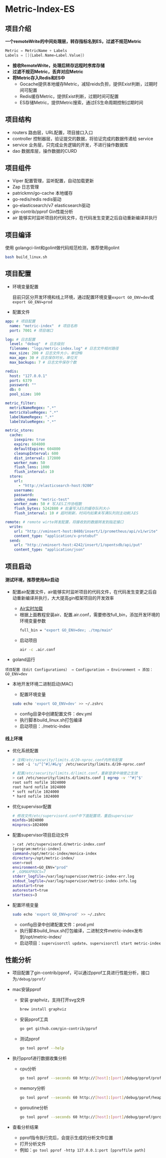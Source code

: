 # Metric-Index-ES

## 项目介绍
**一个remoteWrite的中间处理层，转存指标名到ES，过滤不规范Metric**

```go
Metric = MetricName + Labels
Labels = []{Label.Name=Label.Value}）
```

- **接收RemoteWrite，处理后转存远程时序库存储**
- **过滤不规范Metric，丢弃对应Metric**
- **将Metric存入Redis和ES中**
    - Gocache提供本地缓存Metric，减轻reids负担，提供Exist判断，过期时间可配置
    - Redis缓存Metric，提供Exist判断，过期时间可配置
    - ES存储Metric，提供Metric搜索，通过ES生命周期控制过期时间


## 项目结构

- routers 路由层，URL配置，项目接口入口
- controller 控制器层，验证提交的数据，将验证完成的数据传递给 service
- service 业务层，只完成业务逻辑的开发，不进行操作数据库
- dao 数据库层，操作数据的CURD

## 项目组件

- Viper 配置管理，监听配置，自动加载更新
- Zap 日志管理
- patrickmn/go-cache 本地缓存
- go-redis/redis redis驱动
- go-elasticsearch/v7 elasticsearch驱动
- gin-contrib/pprof Gin性能分析
- air 能够实时监听项目的代码文件，在代码发生变更之后自动重新编译并执行

## 项目编译

使用 golangci-lint和golint做代码规范检测，推荐使用golint

```bash
bash build_linux.sh
```

## 项目配置

- 环境变量配置

    目前只区分开发环境和线上环境，通过配置环境变量`export GO_ENV=dev`或`export GO_ENV=prod`

- 配置文件

```yaml
app: # 项目配置
  name: "metric-index"  # 项目名称
  port: 7001 # 项目端口

log: # 日志配置
  level: "debug"  # 日志级别
  filename: "logs/metric-index.log" # 日志文件相对路径
  max_size: 200 # 日志文件大小，单位MB
  max_age: 30 # 日志保存时长，单位天
  max_backups: 7 # 日志文件保存个数

redis:
  host: "127.0.0.1"
  port: 6379
  password: ""
  db: 0
  pool_size: 100

metric_filter:
  metricNameRegex: ".*"
  metricValueRegex: ".*"
  labelNameRegex: ".*"
  labelValueRegex: ".*"

metric_store:
  cache:
    isexpire: true
    expire: 604800
    defaultExpire: 604800
    cleanupInterval: 600
    dist_interval: 172800
    worker_num: 50
    flush_lens: 1000
    flush_interval: 10
  store:
    url:
      - "http://elasticsearch-host:9200"
    username:
    password:
    index_name: "metric-test"
    worker_num: 50 # 写入ES工作协程数
    flush_bytes: 5242880 # 批量写入ES的缓存队列大小
    flush_interval: 10 # 超时刷新，时间内如果未写满队列则主动刷入ES

remote: # remote wirte转发配置，将接收到的数据转发到指定接口
  write:
    url: "http://vminsert-host:8480/insert/1/prometheus/api/v1/write"
    content_type: "application/x-protobuf"
  send:
    url: "http://vminsert-host:4242/insert/1/opentsdb/api/put"
    content_type: "application/json"

```



## 项目启动

#### 测试环境，推荐使用Air启动
- 配置air配置文件，air能够实时监听项目的代码文件，在代码发生变更之后自动重新编译并执行，大大提高gin框架项目的开发效率
  - [Air实时加载](http://www.topgoer.cn/docs/ginkuangjia/ginairshishijiazai)
  - 根据上面教程安装air、配置.air.conf，需要修改full_bin，添加开发环境的环境变量参数
    ```bash
    full_bin = "export GO_ENV=dev; ./tmp/main"
    ```
  - 启动项目
    ```bash
    air -c .air.conf
    ```

- goland运行

```
项目配置（Edit Configurations） → Configuration → Environment → 添加：GO_ENV=dev
```

- 本地开发环境二进制启动(MAC)
    - 配置环境变量

    ```bash
    sudo echo 'export GO_ENV=dev' >> ~/.zshrc
    ```
    - config目录中创建配置文件：dev.yml
    - 执行脚本build_linux.sh打包编译
    - 启动项目：./metric-index


#### 线上环境
- 优化系统配置
    ```bash
    # 注释/etc/security/limits.d/20-nproc.conf内所有配置
    > sed -i 's/^[^#]/#&/g' /etc/security/limits.d/20-nproc.conf

    # 配置/etc/security/limits.d/limit.conf，重新登录中端使之生效
    > cat /etc/security/limits.d/limits.conf | egrep -v '^#|^$'
    root soft nofile 1024000
    root hard nofile 1024000
    * soft nofile 1024000
    * hard nofile 1024000
    ```

- 优化supervisor配置
    ```bash
    # 修改文件/etc/supervisord.conf中下面配置项，重启supervisor
    minfds=1024000
    minprocs=1024000
    ```
  
- 配置supervisor项目启动文件
    ```bash
    > cat /etc/supervisord.d/metric-index.conf
    [program:metric-index]
    command=/opt/metric-index/monica-index
    directory=/opt/metric-index/
    user=root
    environment=GO_ENV="prod"
    # ,GOMAXPROCS=7
    stderr_logfile=/var/log/supervisor/metric-index-err.log
    stdout_logfile=/var/log/supervisor/metric-index-info.log
    autostart=true
    autorestart=true
    startsecs=3
    ```

- 配置环境变量

    ```bash
    sudo echo 'export GO_ENV=prod' >> ~/.zshrc
    ```
    - config目录中创建配置文件：prod.yml
    - 执行脚本build_linux.sh打包编译，二进制文件metric-index发布到/opt/metric-index/
    - 启动项目：`supervisorctl update`、`supervisorctl start metric-index`
 

## 性能分析

- 项目配置了gin-contrib/pprof，可以通过pprof工具进行性能分析，接口为`/debug/pprof/`
- mac安装pprof
    - 安装 graphviz，支持打开svg文件
        ```bash
        brew install graphviz
        ```
  
    - 安装pprof工具
        ```bash
        go get github.com/gin-contrib/pprof
        ```
  
    - 测试pprof
        ```bash
        go tool pprof --help
        ```

- 执行pprof进行数据收集分析
    - cpu分析
        ```bash
        go tool pprof --seconds 60 http://[host]:[port]/debug/pprof/profile
        ```
  
    - memory分析
        ```bash
        go tool pprof --seconds 60 http://[host]:[port]/debug/pprof/heap
        ```

    - goroutine分析
        ```bash
        go tool pprof --seconds 60 http://[host]:[port]/debug/pprof/goroutine
        ```

- 查看分析结果
    - pprof指令执行完后，会提示生成的分析文件位置
    - 打开分析文件
    - 例如：`go tool pprof -http 127.0.0.1:port [pproffile path]`
 
